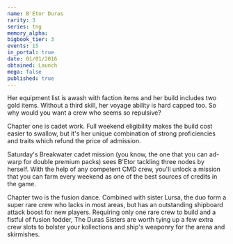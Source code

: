 ```yaml
---
name: B'Etor Duras
rarity: 3
series: tng
memory_alpha:
bigbook_tier: 3
events: 15
in_portal: true
date: 01/01/2016
obtained: Launch
mega: false
published: true
---
```


Her equipment list is awash with faction items and her build includes two gold items. Without a third skill, her voyage ability is hard capped too. So why would you want a crew who seems so repulsive?

Chapter one is cadet work. Full weekend eligibility makes the build cost easier to swallow, but it's her unique combination of strong proficiencies and traits which refund the price of admission. 

Saturday's Breakwater cadet mission (you know, the one that you can ad-warp for double premium packs) sees B'Etor tackling three nodes by herself. With the help of any competent CMD crew, you'll unlock a mission that you can farm every weekend as one of the best sources of credits in the game.

Chapter two is the fusion dance. Combined with sister Lursa, the duo form a super rare crew who lacks in most areas, but has an outstanding shipboard attack boost for new players. Requiring only one rare crew to build and a fistful of fusion fodder, The Duras Sisters are worth tying up a few extra crew slots to bolster your kollections and ship's weaponry for the arena and skirmishes.
